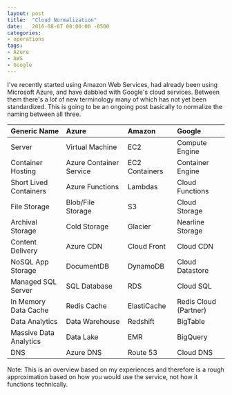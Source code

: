 ```yaml
---
layout: post
title:  "Cloud Normalization"
date:   2016-08-07 00:00:00 -0500
categories:
- operations
tags:
- Azure
- AWS
- Google
---
```


I've recently started using Amazon Web Services, had already been using Microsoft Azure, and have dabbled with Google's cloud services. Between them there's a *lot* of new terminology many of which has not yet been standardized. This is going to be an ongoing post basically to normalize the naming between all three.
<!--more-->

| Generic Name            | Azure                   | Amazon          | Google                |
|:----------------------- |:------------------------|:----------------|:----------------------|
| Server                  | Virtual Machine         | EC2             | Compute Engine        |
| Container Hosting       | Azure Container Service | EC2 Containers  | Container Engine      |
| Short Lived Containers  | Azure Functions         | Lambdas         | Cloud Functions       |
| File Storage            | Blob/File Storage       | S3              | Cloud Storage         |
| Archival Storage        | Cold Storage            | Glacier         | Nearline Storage      |
| Content Delivery        | Azure CDN               | Cloud Front     | Cloud CDN             |
| NoSQL App Storage       | DocumentDB              | DynamoDB        | Cloud Datastore       |
| Managed SQL Server      | SQL Database            | RDS             | Cloud SQL             |
| In Memory Data Cache    | Redis Cache             | ElastiCache     | Redis Cloud (Partner) |
| Data Analytics          | Data Warehouse          | Redshift        | BigTable              |
| Massive Data Analytics  | Data Lake               | EMR             | BigQuery              |
| DNS                     | Azure DNS               | Route 53        | Cloud DNS             |

Note: This is an overview based on my experiences and therefore is a rough approximation based on how you would use the service, not how it functions technically.
